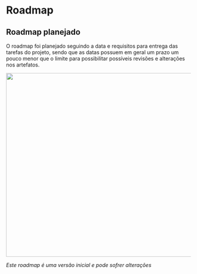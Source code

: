 # Roadmap 

## Roadmap planejado

O roadmap foi planejado seguindo a data e requisitos para entrega das tarefas do projeto, sendo que as datas possuem em geral um prazo um pouco menor 
que o limite para possibilitar possíveis revisões e alterações nos artefatos.

<img src="../docs/assets/Roadmap/Roadmap Requisitos.jpg" width="1000" height="500"></img>

*Este roadmap é uma versão inicial e pode sofrer alterações*
